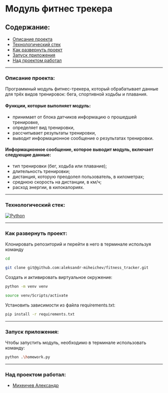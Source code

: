 # Модуль фитнес трекера

## Содержание:

- [Описание проекта](#описание-проекта)
- [Технологический стек](#технологический-стек)
- [Как развернуть проект](#как-развернуть-проект)
- [Запуск приложения](#запуск-приложения)
- [Над проектом работал](#над-проектом-работал)

---

### Описание проекта:

Программный модуль фитнес-трекера, который обрабатывает данные для трёх видов
тренировок: бега, спортивной ходьбы и плавания.

#### Функции, которые выполняет модуль:

- принимает от блока датчиков информацию о прошедшей тренировке,
- определяет вид тренировки,
- рассчитывает результаты тренировки,
- выводит информационное сообщение о результатах тренировки.

#### Информационное сообщение, которое выводит модуль, включает следующие данные:

- тип тренировки (бег, ходьба или плавание);
- длительность тренировки;
- дистанция, которую преодолел пользователь, в километрах;
- среднюю скорость на дистанции, в км/ч;
- расход энергии, в килокалориях.

---

### Технологический стек:

[![Python](https://img.shields.io/badge/python-3670A0?style=for-the-badge&logo=python&logoColor=ffdd54)](https://www.python.org/)

---

### Как развернуть проект:

Клонировать репозиторий и перейти в него в терминале используя команду

```bash
cd
```

```bash
git clone git@github.com:aleksandr-miheichev/fitness_tracker.git
```

Создать и активировать виртуальное окружение:

```bash
python -m venv venv
```

```bash
source venv/Scripts/activate
```

Установить зависимости из файла requirements.txt:

```bash
pip install -r requirements.txt
```

---

### Запуск приложения:

Чтобы запустить модуль, необходимо в терминале использовать команду:

```bash
python .\homework.py
```

---

### Над проектом работал:

- [Михеичев Александр](https://github.com/aleksandr-miheichev)
